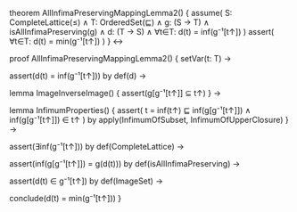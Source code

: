 theorem AllInfimaPreservingMappingLemma2() {
  assume(
    S: CompleteLattice(≤) ∧
    T: OrderedSet(⊑) ∧
    g: (S → T) ∧ 
    isAllInfimaPreserving(g) ∧
    d: (T → S) ∧
    ∀t∈T: d(t) = inf(g⁻¹[t↑])
  )
  assert(
    ∀t∈T: d(t) = min(g⁻¹[t↑])
  )
} ↔

proof AllInfimaPreservingMappingLemma2() {
  setVar(t: T) →
  
  assert(d(t) = inf(g⁻¹[t↑])) by def(d) →
  
  lemma ImageInverseImage() {
    assert(g[g⁻¹[t↑]] ⊆ t↑)
  } →
  
  lemma InfimumProperties() {
    assert(
      t = inf(t↑) ⊑ inf(g[g⁻¹[t↑]]) ∧
      inf(g[g⁻¹[t↑]]) ∈ t↑
    ) by apply(InfimumOfSubset, InfimumOfUpperClosure)
  } →
  
  assert(∃inf(g⁻¹[t↑])) by def(CompleteLattice) →
  
  assert(inf(g[g⁻¹[t↑]]) = g(d(t))) by def(isAllInfimaPreserving) →
  
  assert(d(t) ∈ g⁻¹[t↑]) by def(ImageSet) →
  
  conclude(d(t) = min(g⁻¹[t↑]))
}